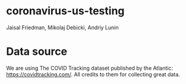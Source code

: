 # coronavirus-us-testing
Jaisal Friedman, Mikolaj Debicki, Andriy Lunin 

# Data source 
We are using The COVID Tracking dataset published by the Atlantic: https://covidtracking.com/. All credits to them for collecting great data. 
